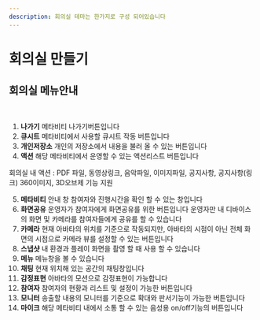 ```yaml
---
description: 회의실 테마는 한가지로 구성 되어있습니다
---
```


# 회의실 만들기

## 회의실 메뉴안내&#x20;

<figure><img src="../../../../.gitbook/assets/스크린샷-2023-11-10-오후-5.15.55-(1).png" alt=""><figcaption></figcaption></figure>

1. **나가기** 메타비티 나가기버튼입니다
2. **큐시트** 메타비티에서 사용할 큐시트 작동 버튼입니다&#x20;
3. **개인저장소** 개인의 저장소에서 내용을 불러 올 수 있는 버튼입니다&#x20;
4. **액션** 해당 메타비티에서 운영할 수 있는 액션리스트 버튼입니다

&#x20;회의실 내 액션 : PDF 파일, 동영상링크, 음악파일, 이미지파일, 공지사항, 공지사항(링크) 360이미지, 3D오브제 기능 지원&#x20;

5. **메타비티** 안내 창 참여자와 진행시간을 확인 할 수 있는 창입니다&#x20;
6. **화면공유** 운영자가 참여자에게 화면공유를 위한 버튼입니다 운영자만 내 디바이스의 화면 및 카메라를 참여자들에게 공유를 할 수 있습니다&#x20;
7. **카메라** 현재 아바타의 위치를 기준으로 작동되지만, 아바타의 시점이 아닌 전체 화면의 시점으로 카메라 뷰를 설정할 수 있는 버튼입니다
8. **스냅샷** 내 환경과 플레이 화면을 촬영 할 때 사용 할 수 있습니다
9. **메뉴** 메뉴창을 볼 수 있습니다
10. **채팅** 현재 위치해 있는 공간의 채팅창입니다
11. **감정표현** 아바타의 모션으로 감정표현이 가능합니다
12. **참여자** 참여자의 현황과 리스트 및 설정이 가능한 버튼입니다&#x20;
13. **모니터** 송출할 내용의 모니터를 기준으로 확대와 판서기능이 가능한 버튼입니다&#x20;
14. **마이크** 해당 메타비티 내에서 소통 할 수 있는 음성용 on/off기능의 버튼입니다&#x20;
